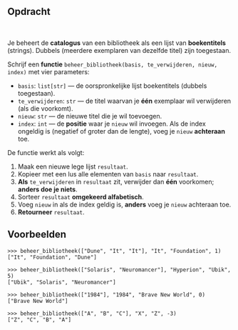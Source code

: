## Opdracht
<br>

Je beheert de **catalogus** van een bibliotheek als een lijst van **boekentitels** (strings). Dubbels (meerdere exemplaren van dezelfde titel) zijn toegestaan.

Schrijf een **functie** `beheer_bibliotheek(basis, te_verwijderen, nieuw, index)` met vier parameters:

- `basis`: `list[str]` — de oorspronkelijke lijst boekentitels (dubbels toegestaan).  
- `te_verwijderen`: `str` — de titel waarvan je **één** exemplaar wil verwijderen (als die voorkomt).  
- `nieuw`: `str` — de nieuwe titel die je wil toevoegen.  
- `index`: `int` — de **positie** waar je `nieuw` wil invoegen. Als de index ongeldig is (negatief of groter dan de lengte), voeg je `nieuw` **achteraan** toe.  

De functie werkt als volgt:

1. Maak een nieuwe lege lijst `resultaat`.  
2. Kopieer met een lus alle elementen van `basis` naar `resultaat`.  
3. **Als** `te_verwijderen` in `resultaat` zit, verwijder dan **één** voorkomen; **anders doe je niets**.  
4. Sorteer `resultaat` **omgekeerd alfabetisch**.  
5. Voeg `nieuw` in als de index geldig is, **anders** voeg je `nieuw` achteraan toe.  
6. **Retourneer** `resultaat`.

## Voorbeelden

    >>> beheer_bibliotheek(["Dune", "It", "It"], "It", "Foundation", 1)
    ["It", "Foundation", "Dune"]

    >>> beheer_bibliotheek(["Solaris", "Neuromancer"], "Hyperion", "Ubik", 5)
    ["Ubik", "Solaris", "Neuromancer"]

    >>> beheer_bibliotheek(["1984"], "1984", "Brave New World", 0)
    ["Brave New World"]

    >>> beheer_bibliotheek(["A", "B", "C"], "X", "Z", -3)
    ["Z", "C", "B", "A"]
